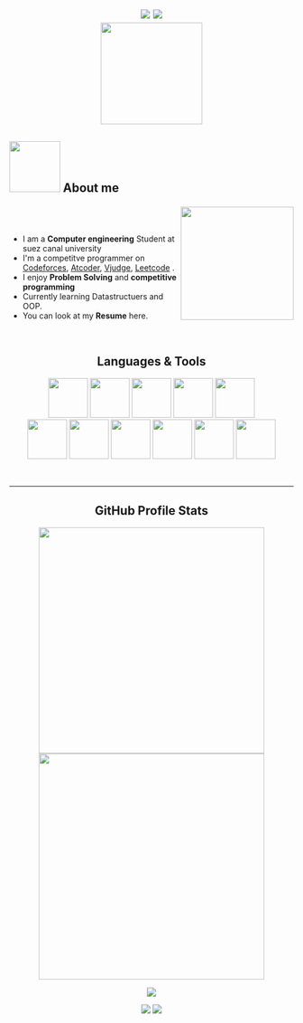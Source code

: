 <h1 align="center">
  <a href="#">
  <a href="https://github.com/DenverCoder1/readme-typing-svg">
  <img src="https://readme-typing-svg.herokuapp.com?font='Hubballi'&color=BC97D6&size=27&center=true&vCenter=true&width=500&height=100&lines=Hello!+I'am+Yasmeen+Hany;"></a>
  <a href="https://github.com/DenverCoder1/readme-typing-svg">
  <img src="https://readme-typing-svg.herokuapp.com?font='Hubballi'&color=BC97D6&size=27&center=true&vCenter=true&width=500&height=50&lines=Software+Engineer;Competitve+programmer;"></a>
  </a>
<br>	
<img align="center" width=180px src="https://tenor.com/view/greetings-hey-hand-waves-hand-wave-greet-gif-16572460983832566995.gif">
	
</h1>

<!-- About -->
## <picture> <img width="90px" src="https://tenor.com/view/hi-good-afternoon-good-care-rabbit-hand-waves-gif-14148706483768650372.gif"> </picture>  About me </p>


<img align="right" src="https://tenor.com/view/hi-there-hello-peep-hey-gif-15994118.gif" width = 200 px/>

<br><br>

<ul>
<li>I am a <strong>Computer engineering</strong> Student at suez canal university </li>
<li> I'm a competitve programmer on
<a href = "https://codeforces.com/profile/Eileanora" target ="blank",>Codeforces</a>,  
<a href = "https://atcoder.jp/users/Eileanora" target ="blank",>Atcoder</a>,  
<a href = "https://vjudge.net/user/Eileanora" target ="blank",>Vjudge</a>, 
<a href = "https://leetcode.com/Eileanora/" target ="blank",>Leetcode</a> . </li>


<li> I enjoy <strong>Problem Solving</strong> and <strong>competitive programming</strong></li>  

<li> Currently learning Datastructuers and OOP. </li>

<li> You can look at my <https://drive.google.com/file/d/1VEiTQBG3vr6erJK2Pk3653Yx-Q8X34u-/view?usp=share_link" target ="blank",> <strong>Resume</strong></a> here.</li>

</ul>

 <!---languages & Tools text --->

<div>&nbsp;</div>
<h2 align="center">Languages & Tools</h2></p>
<div align="center">

<!--- language icons --->

<img height="70" src="https://img.icons8.com/fluency/96/null/c-plus-plus-logo.png"/>
<img height="70" src="https://img.icons8.com/fluency/96/null/c-programming.png"/>
<img height="70" src="https://img.icons8.com/fluency/96/null/c-sharp-logo.png"/>
<img height="70" src="https://img.icons8.com/ios/100/null/python--v1.png"/>
<img height="70" src="https://img.icons8.com/external-outline-juicy-fish/60/null/external-sql-coding-and-development-outline-outline-juicy-fish.png"/>
<br>
<img height="70" src="https://img.icons8.com/ios-filled/100/null/git.png"/>
<img height="70" src="https://img.icons8.com/color/96/null/linux--v1.png"/>
<img height="70" src="https://img.icons8.com/color/96/null/visual-studio-code-2019.png"/>
<img height="70" src="https://img.icons8.com/fluency/96/null/visual-studio.png"/>
<img height="70" src="https://img.icons8.com/ios-filled/100/null/console.png"/>
<img height="70" src="https://github.com/Eileanora/Eileanora/blob/main/Assets/icons/JetBrains_Rider_Icon.svg.png"/>
</br>

&nbsp;
  </div>
  
<!--- Languages & Tools End --->


<!-- github stats and trophies -->
<!--- Github Stats Starts --->


<hr>
<h2 align="center">GitHub Profile Stats</h2></p>
<p align="center">
  <img width="400px" src="https://github-readme-stats.vercel.app/api?username=Eileanora&count_private=true&show_icons=true&theme=material-palenight&hide_border=true&bg_color=1F222E" />
  <img width="400px" src="https://github-readme-streak-stats.herokuapp.com?user=Eileanora&theme=material-palenight&hide_border=true&fire=C77800&ring=7C2AE8&background=1F222E" />
  
</p>

<div align="center">

![](http://github-profile-summary-cards.vercel.app/api/cards/profile-details?username=Eileanora&theme=radical)

</div>

<div align="center">

![](http://github-profile-summary-cards.vercel.app/api/cards/repos-per-language?username=Eileanora&theme=radical) ![](http://github-profile-summary-cards.vercel.app/api/cards/most-commit-language?username=Eileanora&theme=radical)
